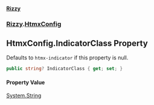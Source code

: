 #### [Rizzy](index.md 'index')
### [Rizzy](Rizzy.md 'Rizzy').[HtmxConfig](Rizzy.HtmxConfig.md 'Rizzy.HtmxConfig')

## HtmxConfig.IndicatorClass Property

Defaults to `htmx-indicator` if this property is null.

```csharp
public string? IndicatorClass { get; set; }
```

#### Property Value
[System.String](https://docs.microsoft.com/en-us/dotnet/api/System.String 'System.String')